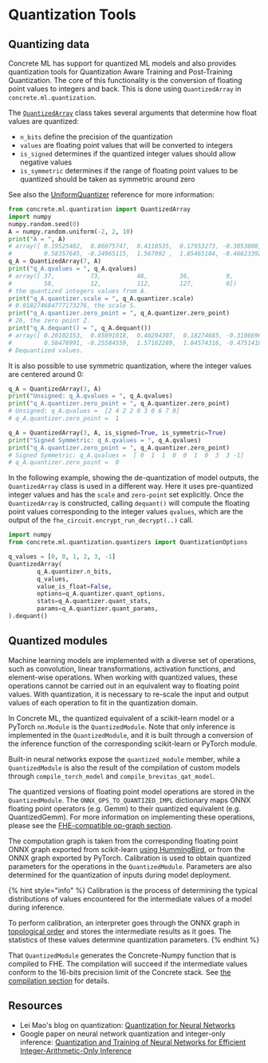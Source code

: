 # Quantization Tools

## Quantizing data

Concrete ML has support for quantized ML models and also provides quantization tools for Quantization Aware Training and Post-Training Quantization. The core of this functionality is the conversion of floating point values to integers and back. This is done using `QuantizedArray` in `concrete.ml.quantization`.

The [`QuantizedArray`](../developer-guide/api/concrete.ml.quantization.quantizers.md#class-quantizedarray) class takes several arguments that determine how float values are quantized:

- `n_bits` define the precision of the quantization
- `values` are floating point values that will be converted to integers
- `is_signed` determines if the quantized integer values should allow negative values
- `is_symmetric` determines if the range of floating point values to be quantized should be taken as symmetric around zero

See also the [UniformQuantizer](../developer-guide/api/concrete.ml.quantization.quantizers.md#class-uniformquantizer) reference for more information:

```python
from concrete.ml.quantization import QuantizedArray
import numpy
numpy.random.seed(0)
A = numpy.random.uniform(-2, 2, 10)
print("A = ", A)
# array([ 0.19525402,  0.86075747,  0.4110535,  0.17953273, -0.3053808,
#         0.58357645, -0.24965115,  1.567092 ,  1.85465104, -0.46623392])
q_A = QuantizedArray(7, A)
print("q_A.qvalues = ", q_A.qvalues)
# array([ 37,          73,          48,         36,          9,
#         58,          12,          112,        127,         0])
# the quantized integers values from A.
print("q_A.quantizer.scale = ", q_A.quantizer.scale)
# 0.018274684777173276, the scale S.
print("q_A.quantizer.zero_point = ", q_A.quantizer.zero_point)
# 26, the zero point Z.
print("q_A.dequant() = ", q_A.dequant())
# array([ 0.20102153,  0.85891018,  0.40204307,  0.18274685, -0.31066964,
#         0.58478991, -0.25584559,  1.57162289,  1.84574316, -0.4751418 ])
# Dequantized values.
```

It is also possible to use symmetric quantization, where the integer values are centered around 0:

<!--pytest-codeblocks:cont-->

```python
q_A = QuantizedArray(3, A)
print("Unsigned: q_A.qvalues = ", q_A.qvalues)
print("q_A.quantizer.zero_point = ", q_A.quantizer.zero_point)
# Unsigned: q_A.qvalues =  [2 4 2 2 0 3 0 6 7 0]
# q_A.quantizer.zero_point =  1

q_A = QuantizedArray(3, A, is_signed=True, is_symmetric=True)
print("Signed Symmetric: q_A.qvalues = ", q_A.qvalues)
print("q_A.quantizer.zero_point = ", q_A.quantizer.zero_point)
# Signed Symmetric: q_A.qvalues =  [ 0  1  1  0  0  1  0  3  3 -1]
# q_A.quantizer.zero_point =  0
```

In the following example, showing the de-quantization of model outputs, the `QuantizedArray` class is used in a different way. Here it uses pre-quantized integer values and has the `scale` and `zero-point` set explicitly. Once the `QuantizedArray` is constructed, calling `dequant()` will compute the floating point values corresponding to the integer values `qvalues`, which are the output of the `fhe_circuit.encrypt_run_decrypt(..)` call.

<!--pytest-codeblocks:cont-->

```python
import numpy
from concrete.ml.quantization.quantizers import QuantizationOptions

q_values = [0, 0, 1, 2, 3, -1]
QuantizedArray(
        q_A.quantizer.n_bits,
        q_values,
        value_is_float=False,
        options=q_A.quantizer.quant_options,
        stats=q_A.quantizer.quant_stats,
        params=q_A.quantizer.quant_params,
).dequant()

```

## Quantized modules

Machine learning models are implemented with a diverse set of operations, such as convolution, linear transformations, activation functions, and element-wise operations. When working with quantized values, these operations cannot be carried out in an equivalent way to floating point values. With quantization, it is necessary to re-scale the input and output values of each operation to fit in the quantization domain.

In Concrete ML, the quantized equivalent of a scikit-learn model or a PyTorch `nn.Module` is the `QuantizedModule`. Note that only inference is implemented in the `QuantizedModule`, and it is built through a conversion of the inference function of the corresponding scikit-learn or PyTorch module.

Built-in neural networks expose the `quantized_module` member, while a `QuantizedModule` is also the result of the compilation of custom models through `compile_torch_model` and `compile_brevitas_qat_model`.

The quantized versions of floating point model operations are stored in the `QuantizedModule`. The `ONNX_OPS_TO_QUANTIZED_IMPL` dictionary maps ONNX floating point operators (e.g. Gemm) to their quantized equivalent (e.g. QuantizedGemm). For more information on implementing these operations, please see the [FHE-compatible op-graph section](fhe-op-graphs.md).

The computation graph is taken from the corresponding floating point ONNX graph exported from scikit-learn [using HummingBird](external_libraries.md#hummingbird), or from the ONNX graph exported by PyTorch. Calibration is used to obtain quantized parameters for the operations in the `QuantizedModule`. Parameters are also determined for the quantization of inputs during model deployment.

{% hint style="info" %}
Calibration is the process of determining the typical distributions of values encountered for the intermediate values of a model during inference.

To perform calibration, an interpreter goes through the ONNX graph in [topological order](https://en.wikipedia.org/wiki/Topological_sorting) and stores the intermediate results as it goes. The statistics of these values determine quantization parameters.
{% endhint %}

That `QuantizedModule` generates the Concrete-Numpy function that is compiled to FHE. The compilation will succeed if the intermediate values conform to the 16-bits precision limit of the Concrete stack. See [the compilation section](../advanced-topics/compilation.md) for details.

## Resources

- Lei Mao's blog on quantization: [Quantization for Neural Networks](https://leimao.github.io/article/Neural-Networks-Quantization/)
- Google paper on neural network quantization and integer-only inference: [Quantization and Training of Neural Networks for Efficient Integer-Arithmetic-Only Inference](https://arxiv.org/abs/1712.05877)
